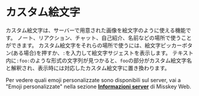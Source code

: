 # カスタム絵文字

カスタム絵文字は、サーバーで用意された画像を絵文字のように使える機能です。
ノート、リアクション、チャット、自己紹介、名前などの場所で使うことができます。
カスタム絵文字をそれらの場所で使うには、絵文字ピッカーボタン(ある場合)を押すか、`:`を入力して絵文字サジェストを表示します。
テキスト内に`:foo:`のような形式の文字列が見つかると、`foo`の部分がカスタム絵文字名と解釈され、表示時には対応したカスタム絵文字に置き換わります。

Per vedere quali emoji personalizzate sono disponibili sul server, vai a "Emoji personalizzate" nella sezione [**Informazioni server**](x-mi-web://about#emojis) di Misskey Web.
